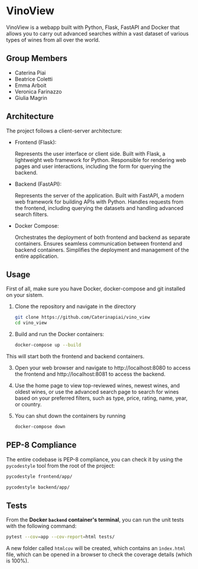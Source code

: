 # VinoView

VinoView is a webapp built with Python, Flask, FastAPI and Docker that allows you to carry out advanced searches within a vast dataset of various types of wines from all over the world.

## Group Members
- Caterina Piai
- Beatrice Coletti
- Emma Arboit
- Veronica Farinazzo
- Giulia Magrin

## Architecture

The project follows a client-server architecture:

- Frontend (Flask):

    Represents the user interface or client side.
    Built with Flask, a lightweight web framework for Python.
    Responsible for rendering web pages and user interactions, including the form for querying the backend.
    
- Backend (FastAPI):

    Represents the server of the application.
    Built with FastAPI, a modern web framework for building APIs with Python.
    Handles requests from the frontend, including querying the datasets and handling advanced search filters.

- Docker Compose:

    Orchestrates the deployment of both frontend and backend as separate containers.
    Ensures seamless communication between frontend and backend containers.
    Simplifies the deployment and management of the entire application.

## Usage
First of all, make sure you have Docker, docker-compose and git installed on your sistem.

1. Clone the repository and navigate in the directory

    ```bash
    git clone https://github.com/Caterinapiai/vino_view
    cd vino_view
    ```

2. Build and run the Docker containers:

    ```bash
    docker-compose up --build
    ```

This will start both the frontend and backend containers.

3. Open your web browser and navigate to http://localhost:8080 to access the frontend and http://localhost:8081 to access the backend.

4. Use the home page to view top-reviewed wines, newest wines, and oldest wines, or use the advanced search page to search for wines based on your preferred filters, such as type, price, rating, name, year, or country.

5. You can shut down the containers by running

    ```bash
    docker-compose down
    ```

## PEP-8 Compliance

The entire codebase is PEP-8 compliance, you can check it by using the `pycodestyle` tool from the root of the project:

```bash
pycodestyle frontend/app/
```

```bash
pycodestyle backend/app/
```

## Tests
From the **Docker `backend` container's terminal**, you can run the unit tests with the following command:

```bash
pytest --cov=app --cov-report=html tests/
```

A new folder called `htmlcov` will be created, which contains an `ìndex.html` file, which can be opened in a browser to check the coverage details (which is 100%).